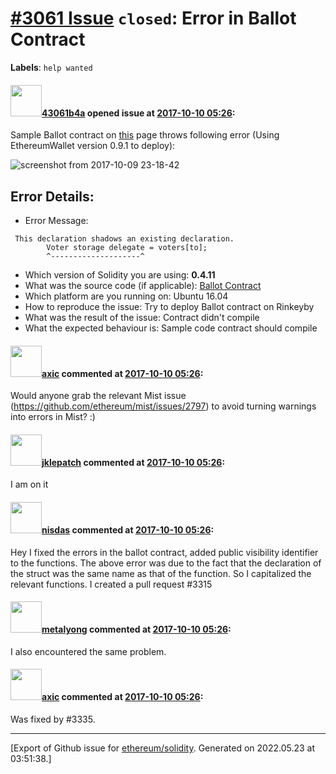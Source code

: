 # [\#3061 Issue](https://github.com/ethereum/solidity/issues/3061) `closed`: Error in Ballot Contract
**Labels**: `help wanted`


#### <img src="https://avatars.githubusercontent.com/u/1001943?u=a51eac47b9de8c60e43e7b0696369230076e53e2&v=4" width="50">[43061b4a](https://github.com/43061b4a) opened issue at [2017-10-10 05:26](https://github.com/ethereum/solidity/issues/3061):

Sample Ballot contract on [this](https://solidity.readthedocs.io/en/latest/solidity-by-example.html) page throws following error (Using EthereumWallet version 0.9.1 to deploy):
 
![screenshot from 2017-10-09 23-18-42](https://user-images.githubusercontent.com/1001943/31370429-5065b204-ad48-11e7-8594-b723a4f7a6e1.png)

## Error Details:

- Error Message:

```
 This declaration shadows an existing declaration.
        Voter storage delegate = voters[to];
        ^--------------------^
```

- Which version of Solidity you are using:  **0.4.11**
- What was the source code (if applicable): [Ballot Contract](https://solidity.readthedocs.io/en/latest/solidity-by-example.html)
- Which platform are you running on: Ubuntu 16.04
- How to reproduce the issue: Try to deploy Ballot contract on Rinkeyby
- What was the result of the issue: Contract didn't compile
- What the expected behaviour is: Sample code contract should compile 


#### <img src="https://avatars.githubusercontent.com/u/20340?v=4" width="50">[axic](https://github.com/axic) commented at [2017-10-10 05:26](https://github.com/ethereum/solidity/issues/3061#issuecomment-335488932):

Would anyone grab the relevant Mist issue (https://github.com/ethereum/mist/issues/2797) to avoid turning warnings into errors in Mist? :)

#### <img src="https://avatars.githubusercontent.com/u/9279488?u=ba82da6cb3877fe2cd13b5c6dd8222b83aa67fe4&v=4" width="50">[jklepatch](https://github.com/jklepatch) commented at [2017-10-10 05:26](https://github.com/ethereum/solidity/issues/3061#issuecomment-336028354):

I am on it

#### <img src="https://avatars.githubusercontent.com/u/33201827?u=237644f422467c55d98eab69d7b360d4d2b9e54f&v=4" width="50">[nisdas](https://github.com/nisdas) commented at [2017-10-10 05:26](https://github.com/ethereum/solidity/issues/3061#issuecomment-351296747):

Hey I fixed the errors in the ballot contract, added public visibility identifier to the functions. The above error was due to the fact that the declaration of the struct was the same name as that of the function. So I capitalized the relevant functions. I created a pull request #3315

#### <img src="https://avatars.githubusercontent.com/u/5758212?u=0fc8c36e6f72d3da0d849d8a688f25af8af09329&v=4" width="50">[metalyong](https://github.com/metalyong) commented at [2017-10-10 05:26](https://github.com/ethereum/solidity/issues/3061#issuecomment-381308178):

I also encountered the same problem.

#### <img src="https://avatars.githubusercontent.com/u/20340?v=4" width="50">[axic](https://github.com/axic) commented at [2017-10-10 05:26](https://github.com/ethereum/solidity/issues/3061#issuecomment-381366567):

Was fixed by #3335.


-------------------------------------------------------------------------------



[Export of Github issue for [ethereum/solidity](https://github.com/ethereum/solidity). Generated on 2022.05.23 at 03:51:38.]
